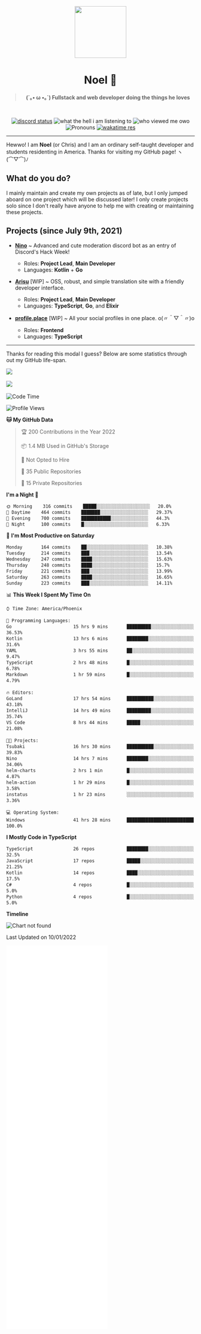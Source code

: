 <div align='center'>
  <div align='center'>
    <img
      src='https://cdn.floofy.dev/art/icons/icon_cinnamonserval.png'
      width='138'
      height='138'
    />
  </div>
  <h1>Noel 🐾</h1>
  <blockquote><strong>(´｡• ω •｡`) Fullstack and web developer doing the things he loves</strong></blockquote>

  <br />

  <a href='https://discord.com/users/280158289667555328' target='_blank'><img alt="discord status" src="https://dev.discordprofiles.me/badge/status/280158289667555328" /></a>
  <img alt="what the hell i am listening to" src="https://dev.discordprofiles.me/badge/spotify/280158289667555328" />
  <img alt="who viewed me owo" src="https://komarev.com/ghpvc/?username=auguwu" />
  <img alt='Pronouns' src='https://img.shields.io/endpoint?url=https://pronoundb.org/shields/6004d014406af11e4593a013' />
  <a href="https://wakatime.com/@auguwu" target='_blank'>
    <img alt='wakatime res' src='https://wakatime.com/badge/user/89736485-42ec-4c0f-a2f3-481db74514dc.svg' />
  </a>
</div>

<hr />

Hewwo! I am **Noel** (or Chris) and I am an ordinary self-taught developer and students residenting in America. Thanks for visiting my GitHub page! ヽ(⌒▽⌒)ﾉ

## What do you do?
I mainly maintain and create my own projects as of late, but I only jumped aboard on one project which will be discussed later! I only create projects
solo since I don't really have anyone to help me with creating or maintaining these projects.

## Projects (since July 9th, 2021)
- [**Nino**](https://nino.sh) ~ Advanced and cute moderation discord bot as an entry of Discord's Hack Week!
  - Roles: **Project Lead**, **Main Developer**
  - Languages: **Kotlin** + **Go**

- [**Arisu**](https://arisu.land) [WIP] ~ OSS, robust, and simple translation site with a friendly developer interface.
  - Roles: **Project Lead**, **Main Developer**
  - Languages: **TypeScript**, **Go**, and **Elixir**

- [**profile.place**](https://profile.place) [WIP] ~ All your social profiles in one place. o(〃＾▽＾〃)o
  - Roles: **Frontend**
  - Languages: **TypeScript**

---

Thanks for reading this modal I guess? Below are some statistics through out my GitHub life-span.

![](https://github-readme-stats.vercel.app/api?username=auguwu&count_private=true&show_icons=true&theme=gruvbox)

![](https://github-readme-stats.vercel.app/api/top-langs/?username=auguwu&layout=compact&theme=gruvbox)

<!--START_SECTION:waka-->
![Code Time](http://img.shields.io/badge/Code%20Time-2%2C617%20hrs%2025%20mins-blue)

![Profile Views](http://img.shields.io/badge/Profile%20Views-47-blue)

**🐱 My GitHub Data** 

> 🏆 200 Contributions in the Year 2022
 > 
> 📦 1.4 MB Used in GitHub's Storage 
 > 
> 🚫 Not Opted to Hire
 > 
> 📜 35 Public Repositories 
 > 
> 🔑 15 Private Repositories  
 > 
**I'm a Night 🦉** 

```text
🌞 Morning    316 commits    █████░░░░░░░░░░░░░░░░░░░░   20.0% 
🌆 Daytime    464 commits    ███████░░░░░░░░░░░░░░░░░░   29.37% 
🌃 Evening    700 commits    ███████████░░░░░░░░░░░░░░   44.3% 
🌙 Night      100 commits    █░░░░░░░░░░░░░░░░░░░░░░░░   6.33%

```
📅 **I'm Most Productive on Saturday** 

```text
Monday       164 commits    ██░░░░░░░░░░░░░░░░░░░░░░░   10.38% 
Tuesday      214 commits    ███░░░░░░░░░░░░░░░░░░░░░░   13.54% 
Wednesday    247 commits    ████░░░░░░░░░░░░░░░░░░░░░   15.63% 
Thursday     248 commits    ████░░░░░░░░░░░░░░░░░░░░░   15.7% 
Friday       221 commits    ███░░░░░░░░░░░░░░░░░░░░░░   13.99% 
Saturday     263 commits    ████░░░░░░░░░░░░░░░░░░░░░   16.65% 
Sunday       223 commits    ███░░░░░░░░░░░░░░░░░░░░░░   14.11%

```


📊 **This Week I Spent My Time On** 

```text
⌚︎ Time Zone: America/Phoenix

💬 Programming Languages: 
Go                       15 hrs 9 mins       █████████░░░░░░░░░░░░░░░░   36.53% 
Kotlin                   13 hrs 6 mins       ████████░░░░░░░░░░░░░░░░░   31.6% 
YAML                     3 hrs 55 mins       ██░░░░░░░░░░░░░░░░░░░░░░░   9.47% 
TypeScript               2 hrs 48 mins       █░░░░░░░░░░░░░░░░░░░░░░░░   6.78% 
Markdown                 1 hr 59 mins        █░░░░░░░░░░░░░░░░░░░░░░░░   4.79%

🔥 Editors: 
GoLand                   17 hrs 54 mins      ██████████░░░░░░░░░░░░░░░   43.18% 
IntelliJ                 14 hrs 49 mins      █████████░░░░░░░░░░░░░░░░   35.74% 
VS Code                  8 hrs 44 mins       █████░░░░░░░░░░░░░░░░░░░░   21.08%

🐱‍💻 Projects: 
Tsubaki                  16 hrs 30 mins      ██████████░░░░░░░░░░░░░░░   39.83% 
Nino                     14 hrs 7 mins       ████████░░░░░░░░░░░░░░░░░   34.06% 
helm-charts              2 hrs 1 min         █░░░░░░░░░░░░░░░░░░░░░░░░   4.87% 
helm-action              1 hr 29 mins        █░░░░░░░░░░░░░░░░░░░░░░░░   3.58% 
instatus                 1 hr 23 mins        ░░░░░░░░░░░░░░░░░░░░░░░░░   3.36%

💻 Operating System: 
Windows                  41 hrs 28 mins      █████████████████████████   100.0%

```

**I Mostly Code in TypeScript** 

```text
TypeScript               26 repos            ████████░░░░░░░░░░░░░░░░░   32.5% 
JavaScript               17 repos            █████░░░░░░░░░░░░░░░░░░░░   21.25% 
Kotlin                   14 repos            ████░░░░░░░░░░░░░░░░░░░░░   17.5% 
C#                       4 repos             █░░░░░░░░░░░░░░░░░░░░░░░░   5.0% 
Python                   4 repos             █░░░░░░░░░░░░░░░░░░░░░░░░   5.0%

```


**Timeline**

![Chart not found](https://raw.githubusercontent.com/auguwu/auguwu/master/charts/bar_graph.png) 


 Last Updated on 10/01/2022
<!--END_SECTION:waka-->

![](./github-metrics.svg)
